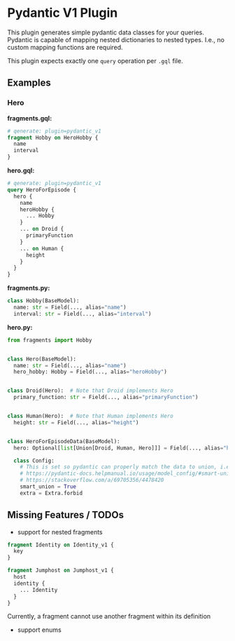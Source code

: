 # Pydantic V1 Plugin

This plugin generates simple pydantic data classes for your queries.
Pydantic is capable of mapping nested dictionaries to nested types.
I.e., no custom mapping functions are required.

This plugin expects exactly one `query` operation per `.gql` file.

## Examples

### Hero

**fragments.gql:**
```graphql
# qenerate: plugin=pydantic_v1
fragment Hobby on HeroHobby {
  name
  interval
}
```

**hero.gql:**
```graphql
# qenerate: plugin=pydantic_v1
query HeroForEpisode {
  hero {
    name
    heroHobby {
      ... Hobby
    }
    ... on Droid {
      primaryFunction
    }
    ... on Human {
      height
    }
  }
}
```

**fragments.py:**
```python
class Hobby(BaseModel):
  name: str = Field(..., alias="name")
  interval: str = Field(..., alias="interval")
```

**hero.py:**
```python
from fragments import Hobby


class Hero(BaseModel):
  name: str = Field(..., alias="name")
  hero_hobby: Hobby = Field(..., alias="heroHobby")


class Droid(Hero):  # Note that Droid implements Hero
  primary_function: str = Field(..., alias="primaryFunction")


class Human(Hero):  # Note that Human implements Hero
  height: str = Field(..., alias="height")


class HeroForEpisodeData(BaseModel):
  hero: Optional[list[Union[Droid, Human, Hero]]] = Field(..., alias="hero")

  class Config:
    # This is set so pydantic can properly match the data to union, i.e., properly infer the correct type
    # https://pydantic-docs.helpmanual.io/usage/model_config/#smart-union
    # https://stackoverflow.com/a/69705356/4478420
    smart_union = True
    extra = Extra.forbid
```

## Missing Features / TODOs

- support for nested fragments

```graphql
fragment Identity on Identity_v1 {
  key
}

fragment Jumphost on Jumphost_v1 {
  host
  identity {
    ... Identity
  }
}
```
Currently, a fragment cannot use another fragment within its definition

- support enums
